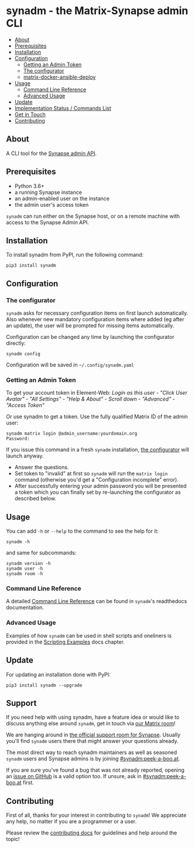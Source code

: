 <!-- omit in toc -->
# synadm - the Matrix-Synapse admin CLI

- [About](#about)
- [Prerequisites](#prerequisites)
- [Installation](#installation)
- [Configuration](#configuration)
  - [Getting an Admin Token](#getting-an-admin-token)
  - [The configurator](#the-configurator)
  - [matrix-docker-ansible-deploy](#matrix-docker-ansible-deploy)
- [Usage](#usage)
  - [Command Line Reference](#command-line-reference)
  - [Advanced Usage](#advanced-usage)
- [Update](#update)
- [Implementation Status / Commands List](#implementation-status--commands-list)
- [Get in Touch](#get-in-touch)
- [Contributing](#contributing)

## About

A CLI tool for the [Synapse admin
API](https://matrix-org.github.io/synapse/develop/usage/administration/admin_api/index.html#the-admin-api).

## Prerequisites

- Python 3.6+
- a running Synapse instance
- an admin-enabled user on the instance
- the admin user's access token

`synadm` can run either on the Synapse host, or on a remote machine with
access to the Synapse Admin API.

## Installation

To install synadm from PyPI, run the following command:

`pip3 install synadm`

## Configuration

### The configurator

`synadm` asks for necessary configuration items on first launch
automatically. Also whenever new mandatory configuration items where added
(eg after an update), the user will be prompted for missing items
automatically.

Configuration can be changed any time by launching the configurator
directly:

```
synadm config
```

Configuration will be saved in `~/.config/synadm.yaml`

### Getting an Admin Token

To get your account token in Element-Web: _Login as this user - "Click User
Avatar" - "All Settings" - "Help & About" - Scroll down - "Advanced" -
"Access Token"_

Or use synadm to get a token. Use the fully qualified Matrix ID of the admin
user:

```
synadm matrix login @admin_username:yourdomain.org
Password:
```

If you issue this command in a fresh `synadm` installation, [the
configurator](#the-configurator) will launch anyway.

- Answer the questions.
- Set token to "invalid" at first so `synadm` will run the `matrix login`
  command (otherwise you'd get a "Configuration incomplete" error).
- After successfully entering your admin password you will be presented a
  token which you can finally set by re-launching the configurator as
  described below.

## Usage

You can add `-h` or `--help` to the command to see the help for it:

```
synadm -h
```

and same for subcommands:

```
synadm version -h
synadm user -h
synadm room -h
```

### Command Line Reference

A detailed [Command Line
Reference](https://synadm.readthedocs.io/en/latest/index_cli_reference.html)
can be found in `synadm`'s readthedocs documentation.

### Advanced Usage

Examples of how `synadm` can be used in shell scripts and oneliners is
provided in the [Scripting
Examples](https://synadm.readthedocs.io/en/latest/examples.html) docs
chapter.

## Update

For updating an installation done with PyPI:

```
pip3 install synadm --upgrade
```

## Support

If you need help with using synadm, have a feature idea or would like to
discuss anything else around `synadm`, get in touch via [our Matrix
room][mroom]!

We are hanging around in [the official support room for
Synapse](https://matrix.to/#/#synapse:matrix.org). Usually you'll find
`synadm` users there that might answer your questions already.

The most direct way to reach synadm maintainers as well as seasoned `synadm`
users and Synapse admins is by joining [#synadm:peek-a-boo.at][mroom].

[mroom]:https://matrix.to/#/#synadm:peek-a-boo.at

If you are sure you've found a bug that was not already reported, opening an
[issue on GitHub](https://github.com/JOJ0/synadm/issues) is a valid option
too. If unsure, ask in
[#synadm:peek-a-boo.at](https://matrix.to/#/#synadm:peek-a-boo.at) first.

## Contributing

First of all, thanks for your interest in contributing to `synadm`! We
appreciate any help, no matter if you are a programmer or a user.

Please review the [contributing docs](CONTRIBUTING.md) for guidelines and
help around the topic!
